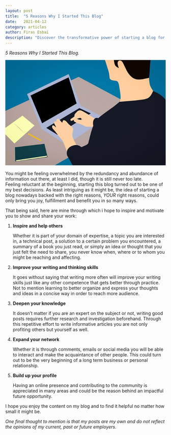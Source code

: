```yaml
---
layout: post
title:  "5 Reasons Why I Started This Blog"
date:   2021-04-12
category: articles
author: Firas Esbai
description: "Discover the transformative power of starting a blog for the right reasons. Explore my Five personal reasons why i started blogging to help you join the journey"
---
```


*5 Reasons Why I Started This Blog.*

![image](/assets/images/articles/3_why_i_started_this_blog.jpg)

You might be feeling overwhelmed by the redundancy and abundance of information out there, at least I did, though it is still never too late.  
Feeling reluctant at the beginning, starting this blog turned out to be one of my best decisions.
As least intriguing as it might be, the idea of starting a blog nowadays backed with the right reasons, *YOUR* right reasons, could only bring you joy, fulfillment and benefit you in so many ways. 

That being said, here are mine through which i hope to inspire and motivate you to show and share your work: 

1. **Inspire and help others**

   Whether it is part of your domain of expertise, a topic you are interested in, a technical post, a solution to a certain problem you encountered, 
   a summary of a book you just read, or simply an idea or thought that you just felt the need to share, you never know when, where or to whom you might 
   be reaching and affecting. 

2. **Improve your writing and thinking skills**

   It goes without saying that writing more often will improve your writing skills just like any other competence that gets better through practice. 
   Not to mention learning to better organize and express your thoughts and ideas in a concise way in order to reach more audience.      


3. **Deepen your knowledge**

   It doesn’t matter if you are an expert on the subject or not, writing good posts requires further research and investigation beforehand. 
   Through this repetitive effort to write informative articles you are not only profiting others but yourself as well.  

4. **Expand your network**

   Whether it is through comments, emails or social media you will be able to interact and make the acquaintance of other people. 
   This could turn out to be the very beginning of a long term business or personal relationship. 

5. **Build up your profile**

   Having an online presence and contributing to the community is appreciated in many areas and could be the reason behind an impactful future opportunity. 

I hope you enjoy the content on my blog and to find it helpful no matter how small it might be.

*One final thought to mention is that my posts are my own and do not reflect the opinions of my current, past or future employers.* 
